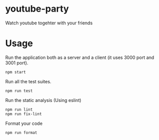 # youtube-party
Watch youtube togehter with your friends

# Usage
Run the application both as a server and a client (it uses 3000 port and 3001 port).
```
npm start
```

Run all the test suites.
```
npm run test
```

Run the static analysis (Using eslint)
```
npm run lint
npm run fix-lint
```

Format your code
```
npm run format
```
